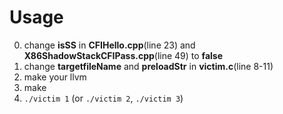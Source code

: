 # Usage
0. change **isSS** in **CFIHello.cpp**(line 23) and **X86ShadowStackCFIPass.cpp**(line 49) to **false**
1. change **targetfileName** and **preloadStr** in **victim.c**(line 8-11)
2. make your llvm
3. make
4. `./victim 1` (or `./victim 2`, `./victim 3`)